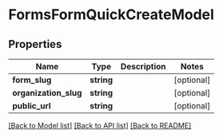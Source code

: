 # FormsFormQuickCreateModel

## Properties
Name | Type | Description | Notes
------------ | ------------- | ------------- | -------------
**form_slug** | **string** |  | [optional] 
**organization_slug** | **string** |  | [optional] 
**public_url** | **string** |  | [optional] 

[[Back to Model list]](../README.md#documentation-for-models) [[Back to API list]](../README.md#documentation-for-api-endpoints) [[Back to README]](../README.md)


